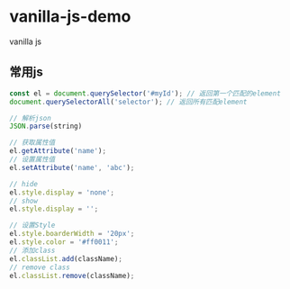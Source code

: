 # vanilla-js-demo
vanilla js

## 常用js
```javascript
const el = document.querySelector('#myId'); // 返回第一个匹配的element
document.querySelectorAll('selector'); // 返回所有匹配element
```

```javascript
// 解析json
JSON.parse(string)
```

```javascript
// 获取属性值
el.getAttribute('name');
// 设置属性值
el.setAttribute('name', 'abc');
```

```javascript
// hide
el.style.display = 'none';
// show
el.style.display = '';
```

```javascript
// 设置Style
el.style.boarderWidth = '20px';
el.style.color = '#ff0011';
// 添加class
el.classList.add(className);
// remove class
el.classList.remove(className);
```
